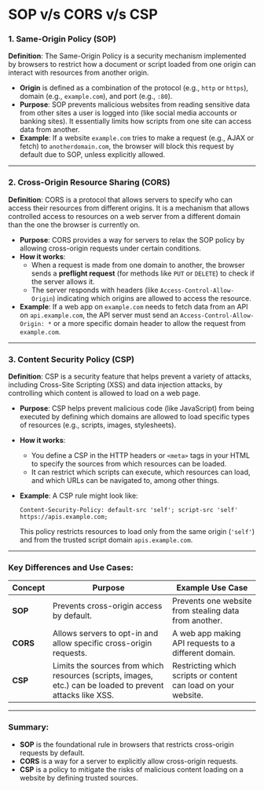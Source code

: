 # SOP v/s CORS v/s CSP

### 1. **Same-Origin Policy (SOP)**

**Definition**: The Same-Origin Policy is a security mechanism implemented by browsers to restrict how a document or script loaded from one origin can interact with resources from another origin.

- **Origin** is defined as a combination of the protocol (e.g., `http` or `https`), domain (e.g., `example.com`), and port (e.g., `:80`).
- **Purpose**: SOP prevents malicious websites from reading sensitive data from other sites a user is logged into (like social media accounts or banking sites). It essentially limits how scripts from one site can access data from another.
- **Example**: If a website `example.com` tries to make a request (e.g., AJAX or fetch) to `anotherdomain.com`, the browser will block this request by default due to SOP, unless explicitly allowed.

---

### 2. **Cross-Origin Resource Sharing (CORS)**

**Definition**: CORS is a protocol that allows servers to specify who can access their resources from different origins. It is a mechanism that allows controlled access to resources on a web server from a different domain than the one the browser is currently on.

- **Purpose**: CORS provides a way for servers to relax the SOP policy by allowing cross-origin requests under certain conditions.
- **How it works**:
    - When a request is made from one domain to another, the browser sends a **preflight request** (for methods like `PUT` or `DELETE`) to check if the server allows it.
    - The server responds with headers (like `Access-Control-Allow-Origin`) indicating which origins are allowed to access the resource.
- **Example**: If a web app on `example.com` needs to fetch data from an API on `api.example.com`, the API server must send an `Access-Control-Allow-Origin: *` or a more specific domain header to allow the request from `example.com`.

---

### 3. **Content Security Policy (CSP)**

**Definition**: CSP is a security feature that helps prevent a variety of attacks, including Cross-Site Scripting (XSS) and data injection attacks, by controlling which content is allowed to load on a web page.

- **Purpose**: CSP helps prevent malicious code (like JavaScript) from being executed by defining which domains are allowed to load specific types of resources (e.g., scripts, images, stylesheets).
- **How it works**:
    - You define a CSP in the HTTP headers or `<meta>` tags in your HTML to specify the sources from which resources can be loaded.
    - It can restrict which scripts can execute, which resources can load, and which URLs can be navigated to, among other things.
- **Example**: A CSP rule might look like:
    
    ```http
    Content-Security-Policy: default-src 'self'; script-src 'self' https://apis.example.com;
    ```
    
    This policy restricts resources to load only from the same origin (`'self'`) and from the trusted script domain `apis.example.com`.
    

---

### Key Differences and Use Cases:

| Concept | Purpose | Example Use Case |
| --- | --- | --- |
| **SOP** | Prevents cross-origin access by default. | Prevents one website from stealing data from another. |
| **CORS** | Allows servers to opt-in and allow specific cross-origin requests. | A web app making API requests to a different domain. |
| **CSP** | Limits the sources from which resources (scripts, images, etc.) can be loaded to prevent attacks like XSS. | Restricting which scripts or content can load on your website. |

---

### Summary:

- **SOP** is the foundational rule in browsers that restricts cross-origin requests by default.
- **CORS** is a way for a server to explicitly allow cross-origin requests.
- **CSP** is a policy to mitigate the risks of malicious content loading on a website by defining trusted sources.
